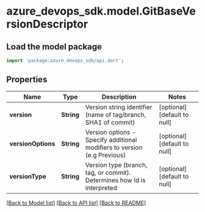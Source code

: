 # azure_devops_sdk.model.GitBaseVersionDescriptor

## Load the model package
```dart
import 'package:azure_devops_sdk/api.dart';
```

## Properties
Name | Type | Description | Notes
------------ | ------------- | ------------- | -------------
**version** | **String** | Version string identifier (name of tag/branch, SHA1 of commit) | [optional] [default to null]
**versionOptions** | **String** | Version options - Specify additional modifiers to version (e.g Previous) | [optional] [default to null]
**versionType** | **String** | Version type (branch, tag, or commit). Determines how Id is interpreted | [optional] [default to null]

[[Back to Model list]](../README.md#documentation-for-models) [[Back to API list]](../README.md#documentation-for-api-endpoints) [[Back to README]](../README.md)


